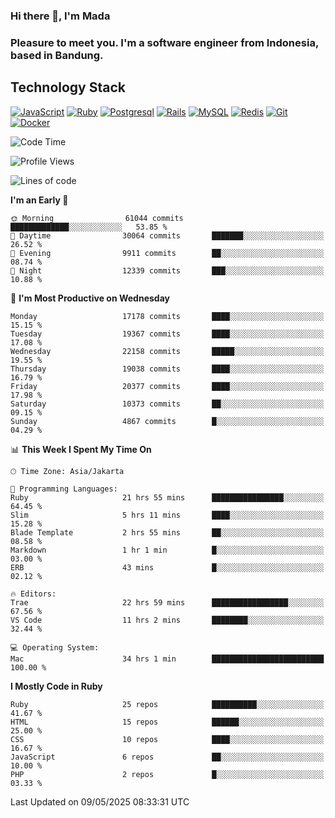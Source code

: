 ### Hi there 👋, I'm Mada
### Pleasure to meet you. I'm a software engineer from Indonesia, based in Bandung.

## Technology Stack

[![JavaScript](https://img.shields.io/badge/-JavaScript-%23F7DF1C?style=flat-square&logo=javascript&logoColor=000000&labelColor=%23F7DF1C&color=%23FFCE5A)](https://www.javascript.com/)
[![Ruby](https://img.shields.io/badge/Ruby-CC342D?style=flat-square&logo=ruby&logoColor=white)](https://www.ruby-lang.org/en/)
[![Postgresql](https://img.shields.io/badge/PostgreSQL-316192?style=flat-square&logo=postgresql&logoColor=ffffff)](https://www.postgresql.org/)
[![Rails](https://img.shields.io/badge/Ruby_on_Rails-CC0000?style=flat-square&logo=ruby-on-rails&logoColor=white)](https://rubyonrails.org/)
[![MySQL](https://img.shields.io/badge/-MySQL-4479A1?style=flat-square&logo=MySQL&logoColor=ffffff)](https://www.mysql.com/)
[![Redis](https://img.shields.io/badge/-Redis-DC382D?style=flat-square&logo=Redis&logoColor=ffffff)](https://redis.io/)
[![Git](https://img.shields.io/badge/-Git-%23F05032?style=flat-square&logo=git&logoColor=%23ffffff)](https://git-scm.com/)
[![Docker](https://img.shields.io/badge/-Docker-2496ED?style=flat-square&logo=docker&logoColor=ffffff)](https://www.docker.com/)
<!--
**madaarya/madaarya** is a ✨ _special_ ✨ repository because its `README.md` (this file) appears on your GitHub profile.

Here are some ideas to get you started:

- 🔭 I’m currently working on ...
- 🌱 I’m currently learning ...
- 👯 I’m looking to collaborate on ...
- 🤔 I’m looking for help with ...
- 💬 Ask me about ...
- 📫 How to reach me: ...
- 😄 Pronouns: ...
- ⚡ Fun fact: ...
-->
<!--START_SECTION:waka-->
![Code Time](http://img.shields.io/badge/Code%20Time-7%2C280%20hrs%2059%20mins-blue)

![Profile Views](http://img.shields.io/badge/Profile%20Views-0-blue)

![Lines of code](https://img.shields.io/badge/From%20Hello%20World%20I%27ve%20Written-51.0%20million%20lines%20of%20code-blue)

**I'm an Early 🐤** 

```text
🌞 Morning                61044 commits       █████████████░░░░░░░░░░░░   53.85 % 
🌆 Daytime                30064 commits       ███████░░░░░░░░░░░░░░░░░░   26.52 % 
🌃 Evening                9911 commits        ██░░░░░░░░░░░░░░░░░░░░░░░   08.74 % 
🌙 Night                  12339 commits       ███░░░░░░░░░░░░░░░░░░░░░░   10.88 % 
```
📅 **I'm Most Productive on Wednesday** 

```text
Monday                   17178 commits       ████░░░░░░░░░░░░░░░░░░░░░   15.15 % 
Tuesday                  19367 commits       ████░░░░░░░░░░░░░░░░░░░░░   17.08 % 
Wednesday                22158 commits       █████░░░░░░░░░░░░░░░░░░░░   19.55 % 
Thursday                 19038 commits       ████░░░░░░░░░░░░░░░░░░░░░   16.79 % 
Friday                   20377 commits       ████░░░░░░░░░░░░░░░░░░░░░   17.98 % 
Saturday                 10373 commits       ██░░░░░░░░░░░░░░░░░░░░░░░   09.15 % 
Sunday                   4867 commits        █░░░░░░░░░░░░░░░░░░░░░░░░   04.29 % 
```


📊 **This Week I Spent My Time On** 

```text
🕑︎ Time Zone: Asia/Jakarta

💬 Programming Languages: 
Ruby                     21 hrs 55 mins      ████████████████░░░░░░░░░   64.45 % 
Slim                     5 hrs 11 mins       ████░░░░░░░░░░░░░░░░░░░░░   15.28 % 
Blade Template           2 hrs 55 mins       ██░░░░░░░░░░░░░░░░░░░░░░░   08.58 % 
Markdown                 1 hr 1 min          █░░░░░░░░░░░░░░░░░░░░░░░░   03.00 % 
ERB                      43 mins             █░░░░░░░░░░░░░░░░░░░░░░░░   02.12 % 

🔥 Editors: 
Trae                     22 hrs 59 mins      █████████████████░░░░░░░░   67.56 % 
VS Code                  11 hrs 2 mins       ████████░░░░░░░░░░░░░░░░░   32.44 % 

💻 Operating System: 
Mac                      34 hrs 1 min        █████████████████████████   100.00 % 
```

**I Mostly Code in Ruby** 

```text
Ruby                     25 repos            ██████████░░░░░░░░░░░░░░░   41.67 % 
HTML                     15 repos            ██████░░░░░░░░░░░░░░░░░░░   25.00 % 
CSS                      10 repos            ████░░░░░░░░░░░░░░░░░░░░░   16.67 % 
JavaScript               6 repos             ██░░░░░░░░░░░░░░░░░░░░░░░   10.00 % 
PHP                      2 repos             █░░░░░░░░░░░░░░░░░░░░░░░░   03.33 % 
```




 Last Updated on 09/05/2025 08:33:31 UTC
<!--END_SECTION:waka-->
